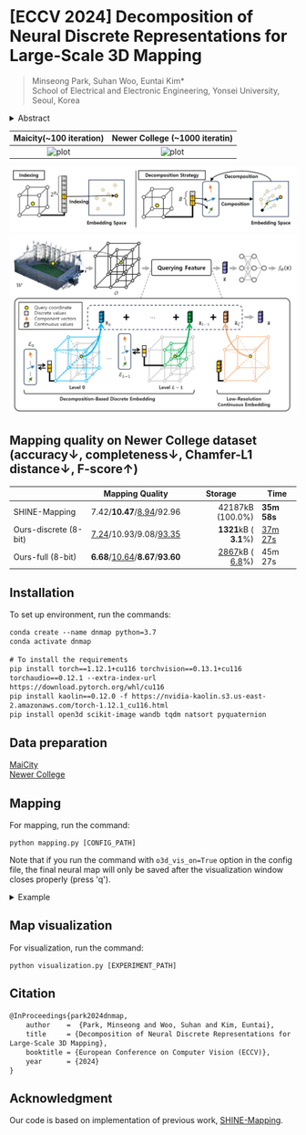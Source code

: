 # [ECCV 2024] Decomposition of Neural Discrete Representations for Large-Scale 3D Mapping
> Minseong Park, Suhan Woo, Euntai Kim*<br>
> School of Electrical and Electronic Engineering, Yonsei University, Seoul, Korea<br>
>
<details>
<summary> Abstract </summary>
Learning efficient representations of local features is a key
challenge in feature volume-based 3D neural mapping, especially in largescale environments. In this paper, we introduce Decomposition-based
Neural Mapping (DNMap), a storage-efficient large-scale 3D mapping
method that employs a discrete representation based on a decomposition
strategy. This decomposition strategy aims to efficiently capture repetitive and representative patterns of shapes by decomposing each discrete
embedding into component vectors that are shared across the embedding
space. Our DNMap optimizes a set of component vectors, rather than
entire discrete embeddings, and learns composition rather than indexing the discrete embeddings. Furthermore, to complement the mapping
quality, we additionally learn low-resolution continuous embeddings that
require tiny storage space. By combining these representations with a
shallow neural network and an efficient octree-based feature volume, our
DNMap successfully approximates signed distance functions and compresses the feature volume while preserving mapping quality.
</details>

Maicity(~100 iteration)|Newer College (~1000 iteratin)|
:-: | :-: |
![plot](./figures/optimizing_100_maicity.gif)|![plot](./figures/optimizing_1000_ncd.gif)|

![plot](./figures/comparison.png)
![plot](./figures/overview.png)


## Mapping quality on Newer College dataset (accuracy&downarrow;, completeness&downarrow;, Chamfer-L1 distance&downarrow;, F-score&uparrow;)

||Mapping Quality|<center>Storage</center>|Time|
|-|:-:|-:|-|
|SHINE-Mapping|7.42/**10.47**/<ins>8.94</ins>/92.96|42187kB (100.0%)|**35m 58s**|
|Ours-discrete (8-bit)|<ins>7.24</ins>/10.93/9.08/<ins>93.35</ins>|**1321**kB ( &nbsp;&nbsp;&nbsp;**3.1**%)|<ins>37m 27s</ins>|
|Ours-full (8-bit)|**6.68**/<ins>10.64</ins>/**8.67**/**93.60**|<ins>2867</ins>kB ( &nbsp;&nbsp;&nbsp;<ins>6.8</ins>%)|45m 27s|

## Installation
To set up environment, run the commands:
```
conda create --name dnmap python=3.7
conda activate dnmap

# To install the requirements
pip install torch==1.12.1+cu116 torchvision==0.13.1+cu116 torchaudio==0.12.1 --extra-index-url https://download.pytorch.org/whl/cu116
pip install kaolin==0.12.0 -f https://nvidia-kaolin.s3.us-east-2.amazonaws.com/torch-1.12.1_cu116.html
pip install open3d scikit-image wandb tqdm natsort pyquaternion
```
## Data preparation
[MaiCity](https://www.ipb.uni-bonn.de/data/mai-city-dataset/)<br>
[Newer College](https://ori-drs.github.io/newer-college-dataset/)<br>

## Mapping
For mapping, run the command:
```
python mapping.py [CONFIG_PATH]
```
Note that if you run the command with `o3d_vis_on=True` option in the config file, the final neural map will only be saved after the visualization window closes properly (press 'q').
<details>
<summary> Example </summary>


```
python mapping.py config/maicity/dnmap_full_batch.yaml 
```

</details>

## Map visualization
For visualization, run the command:
```
python visualization.py [EXPERIMENT_PATH]
```

## Citation

```
@InProceedings{park2024dnmap,
    author    =  {Park, Minseong and Woo, Suhan and Kim, Euntai},
    title     = {Decomposition of Neural Discrete Representations for Large-Scale 3D Mapping},
    booktitle = {European Conference on Computer Vision (ECCV)},
    year      = {2024}
}
```

## Acknowledgment
Our code is based on implementation of previous work, [SHINE-Mapping](https://github.com/PRBonn/SHINE_mapping).
